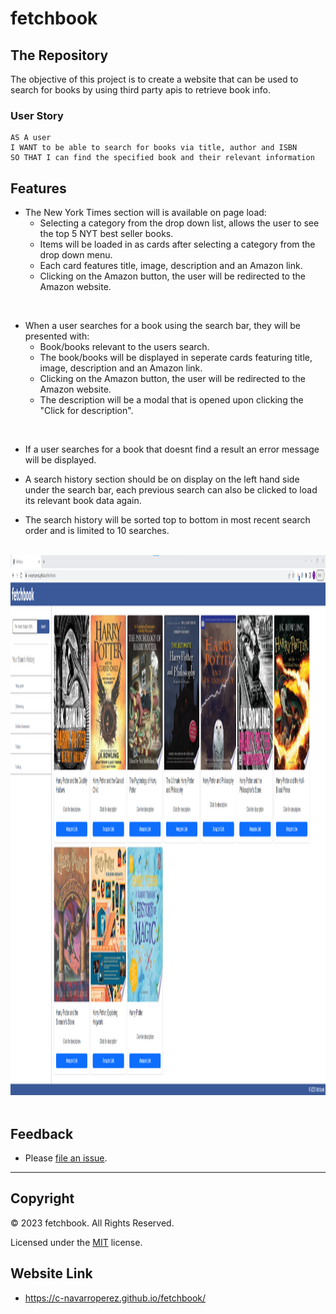 # fetchbook

## The Repository

The objective of this project is to create a website that can be used to search for books by using third party apis to retrieve book info. 

### User Story

```
AS A user
I WANT to be able to search for books via title, author and ISBN
SO THAT I can find the specified book and their relevant information
```

## Features

- The New York Times section will is available on page load:
  - Selecting a category from the drop down list, allows the user to see the top 5 NYT best seller books.
  - Items will be loaded in as cards after selecting a category from the drop down menu.
  - Each card features title, image, description and an Amazon link.
  - Clicking on the Amazon button, the user will be redirected to the Amazon website.

<br />

- When a user searches for a book using the search bar, they will be presented with:
  - Book/books relevant to the users search.
  - The book/books will be displayed in seperate cards featuring title, image, description and an Amazon link. 
  - Clicking on the Amazon button, the user will be redirected to the Amazon website.
  - The description will be a modal that is opened upon clicking the "Click for description".

<br />

- If a user searches for a book that doesnt find a result an error message will be displayed.

- A search history section should be on display on the left hand side under the search bar, each previous search can also be clicked to load its relevant book data again.

- The search history will be sorted top to bottom in most recent search order and is limited to 10 searches.

<br />

<div align="center">
  <img src="assets\images\Fetchbook-scrShot.png" width="1536" height="864" alt="The screenshot displays the fetchbook website. Also in the screenshot multiple book cards can be seen, and the previous search history is displayed in the aside." >
</div>

<br />

## Feedback

- Please [file an issue](https://github.com/c-navarroperez/fetchbook/issues).

---

## Copyright

© 2023 fetchbook. All Rights Reserved.

Licensed under the [MIT](LICENSE) license.


## Website Link

* https://c-navarroperez.github.io/fetchbook/
